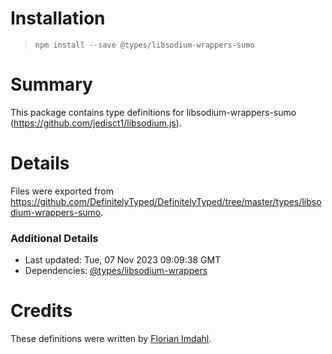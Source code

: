 # Installation
> `npm install --save @types/libsodium-wrappers-sumo`

# Summary
This package contains type definitions for libsodium-wrappers-sumo (https://github.com/jedisct1/libsodium.js).

# Details
Files were exported from https://github.com/DefinitelyTyped/DefinitelyTyped/tree/master/types/libsodium-wrappers-sumo.

### Additional Details
 * Last updated: Tue, 07 Nov 2023 09:09:38 GMT
 * Dependencies: [@types/libsodium-wrappers](https://npmjs.com/package/@types/libsodium-wrappers)

# Credits
These definitions were written by [Florian Imdahl](https://github.com/ffflorian).
